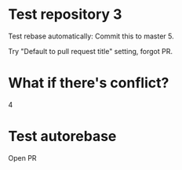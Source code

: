 # Test repository 3

Test rebase automatically: Commit this to master 5.

Try "Default to pull request title" setting, forgot PR.

# What if there's conflict?

4

# Test autorebase

Open PR
